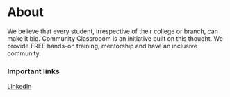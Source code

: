 # **About**
We believe that every student, irrespective of their college or branch, can make it big. Community Classrooom is an initiative built on this thought. We provide FREE hands-on training, mentorship and have an inclusive community.



### Important links
[LinkedIn](https://www.linkedin.com/company/commclassroom/)